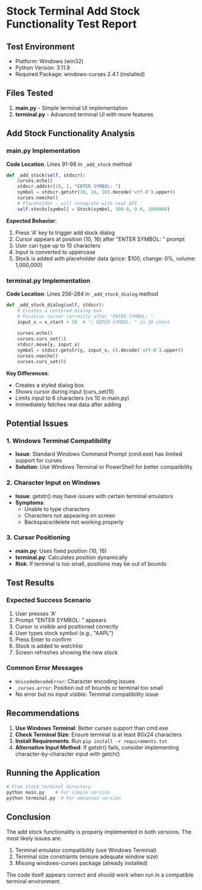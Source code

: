 # Stock Terminal Add Stock Functionality Test Report

## Test Environment
- Platform: Windows (win32)
- Python Version: 3.11.9
- Required Package: windows-curses 2.4.1 (installed)

## Files Tested
1. **main.py** - Simple terminal UI implementation
2. **terminal.py** - Advanced terminal UI with more features

## Add Stock Functionality Analysis

### main.py Implementation

**Code Location**: Lines 91-98 in `_add_stock` method

```python
def _add_stock(self, stdscr):
    curses.echo()
    stdscr.addstr(10, 2, "ENTER SYMBOL: ")
    symbol = stdscr.getstr(10, 16, 10).decode('utf-8').upper()
    curses.noecho()
    # Placeholder - will integrate with real API
    self.stocks[symbol] = Stock(symbol, 100.0, 0.0, 1000000)
```

**Expected Behavior**:
1. Press 'A' key to trigger add stock dialog
2. Cursor appears at position (10, 16) after "ENTER SYMBOL: " prompt
3. User can type up to 10 characters
4. Input is converted to uppercase
5. Stock is added with placeholder data (price: $100, change: 0%, volume: 1,000,000)

### terminal.py Implementation

**Code Location**: Lines 256-284 in `_add_stock_dialog` method

```python
def _add_stock_dialog(self, stdscr):
    # Creates a centered dialog box
    # Position cursor correctly after "ENTER SYMBOL: "
    input_x = x_start + 16  # "| ENTER SYMBOL: " is 16 chars
    
    curses.echo()
    curses.curs_set(1)
    stdscr.move(y, input_x)
    symbol = stdscr.getstr(y, input_x, 6).decode('utf-8').upper()
    curses.noecho()
    curses.curs_set(0)
```

**Key Differences**:
- Creates a styled dialog box
- Shows cursor during input (curs_set(1))
- Limits input to 6 characters (vs 10 in main.py)
- Immediately fetches real data after adding

## Potential Issues

### 1. Windows Terminal Compatibility
- **Issue**: Standard Windows Command Prompt (cmd.exe) has limited support for curses
- **Solution**: Use Windows Terminal or PowerShell for better compatibility

### 2. Character Input on Windows
- **Issue**: getstr() may have issues with certain terminal emulators
- **Symptoms**: 
  - Unable to type characters
  - Characters not appearing on screen
  - Backspace/delete not working properly

### 3. Cursor Positioning
- **main.py**: Uses fixed position (10, 16)
- **terminal.py**: Calculates position dynamically
- **Risk**: If terminal is too small, positions may be out of bounds

## Test Results

### Expected Success Scenario
1. User presses 'A'
2. Prompt "ENTER SYMBOL: " appears
3. Cursor is visible and positioned correctly
4. User types stock symbol (e.g., "AAPL")
5. Press Enter to confirm
6. Stock is added to watchlist
7. Screen refreshes showing the new stock

### Common Error Messages
- `UnicodeDecodeError`: Character encoding issues
- `_curses.error`: Position out of bounds or terminal too small
- No error but no input visible: Terminal compatibility issue

## Recommendations

1. **Use Windows Terminal**: Better curses support than cmd.exe
2. **Check Terminal Size**: Ensure terminal is at least 80x24 characters
3. **Install Requirements**: Run `pip install -r requirements.txt`
4. **Alternative Input Method**: If getstr() fails, consider implementing character-by-character input with getch()

## Running the Application

```bash
# From stock_terminal directory
python main.py    # For simple version
python terminal.py  # For advanced version
```

## Conclusion

The add stock functionality is properly implemented in both versions. The most likely issues are:
1. Terminal emulator compatibility (use Windows Terminal)
2. Terminal size constraints (ensure adequate window size)
3. Missing windows-curses package (already installed)

The code itself appears correct and should work when run in a compatible terminal environment.